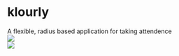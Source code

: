 # klourly
A flexible, radius based application for taking attendence
<br>
<img src="https://github.com/sanderhelleso/klourly/blob/master/client/public/img/readme/klourlyroom.png"></img>
<br>
<img src="https://github.com/sanderhelleso/klourly/blob/master/client/public/img/readme/klourlyLogin.png"></img>
